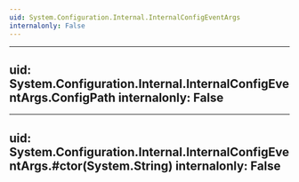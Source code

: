 ```yaml
---
uid: System.Configuration.Internal.InternalConfigEventArgs
internalonly: False
---
```


---
uid: System.Configuration.Internal.InternalConfigEventArgs.ConfigPath
internalonly: False
---

---
uid: System.Configuration.Internal.InternalConfigEventArgs.#ctor(System.String)
internalonly: False
---
